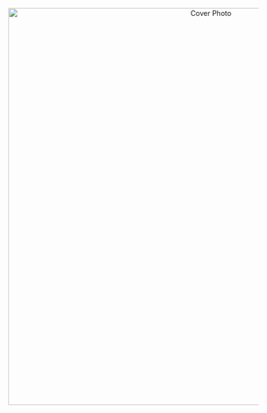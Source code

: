 <p align="center">
  <img src="https://raw.githubusercontent.com/SANDUN55/SANDUN55/main/FilmFlix (3)" alt="Cover Photo" width="800">
</p>
